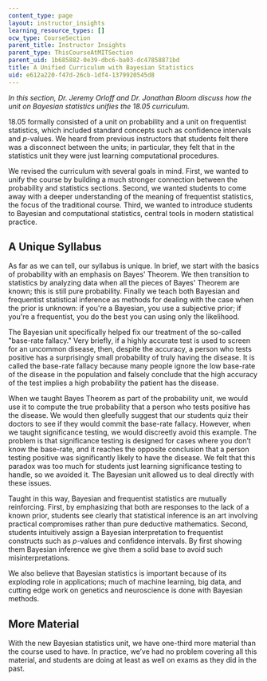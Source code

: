 ```yaml
---
content_type: page
layout: instructor_insights
learning_resource_types: []
ocw_type: CourseSection
parent_title: Instructor Insights
parent_type: ThisCourseAtMITSection
parent_uid: 1b685882-0e39-dbc6-ba03-dc47858871bd
title: A Unified Curriculum with Bayesian Statistics
uid: e612a220-f47d-26cb-1df4-1379920545d8
---
```


_In this section, Dr. Jeremy Orloff and Dr. Jonathan Bloom discuss how the unit on Bayesian statistics unifies the 18.05 curriculum._

18.05 formally consisted of a unit on probability and a unit on frequentist statistics, which included standard concepts such as confidence intervals and _p_\-values. We heard from previous instructors that students felt there was a disconnect between the units; in particular, they felt that in the statistics unit they were just learning computational procedures.

We revised the curriculum with several goals in mind. First, we wanted to unify the course by building a much stronger connection between the probability and statistics sections. Second, we wanted students to come away with a deeper understanding of the meaning of frequentist statistics, the focus of the traditional course. Third, we wanted to introduce students to Bayesian and computational statistics, central tools in modern statistical practice.

A Unique Syllabus
-----------------

As far as we can tell, our syllabus is unique. In brief, we start with the basics of probability with an emphasis on Bayes' Theorem. We then transition to statistics by analyzing data when all the pieces of Bayes' Theorem are known; this is still pure probability. Finally we teach both Bayesian and frequentist statistical inference as methods for dealing with the case when the prior is unknown: if you're a Bayesian, you use a subjective prior; if you're a frequentist, you do the best you can using only the likelihood.

The Bayesian unit specifically helped fix our treatment of the so-called "base-rate fallacy." Very briefly, if a highly accurate test is used to screen for an uncommon disease, then, despite the accuracy, a person who tests positive has a surprisingly small probability of truly having the disease. It is called the base-rate fallacy because many people ignore the low base-rate of the disease in the population and falsely conclude that the high accuracy of the test implies a high probability the patient has the disease.

When we taught Bayes Theorem as part of the probability unit, we would use it to compute the true probability that a person who tests positive has the disease. We would then gleefully suggest that our students quiz their doctors to see if they would commit the base-rate fallacy. However, when we taught significance testing, we would discreetly avoid this example. The problem is that significance testing is designed for cases where you don’t know the base-rate, and it reaches the opposite conclusion that a person testing positive was significantly likely to have the disease. We felt that this paradox was too much for students just learning significance testing to handle, so we avoided it. The Bayesian unit allowed us to deal directly with these issues.

Taught in this way, Bayesian and frequentist statistics are mutually reinforcing. First, by emphasizing that both are responses to the lack of a known prior, students see clearly that statistical inference is an art involving practical compromises rather than pure deductive mathematics. Second, students intuitively assign a Bayesian interpretation to frequentist constructs such as _p_\-values and confidence intervals. By first showing them Bayesian inference we give them a solid base to avoid such misinterpretations.

We also believe that Bayesian statistics is important because of its exploding role in applications; much of machine learning, big data, and cutting edge work on genetics and neuroscience is done with Bayesian methods.

More Material
-------------

With the new Bayesian statistics unit, we have one-third more material than the course used to have. In practice, we’ve had no problem covering all this material, and students are doing at least as well on exams as they did in the past.